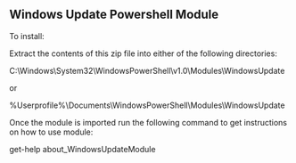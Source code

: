 Windows Update Powershell Module
--------------------------------------------------------
To install:

Extract the contents of this zip file into either of the following directories:

C:\Windows\System32\WindowsPowerShell\v1.0\Modules\WindowsUpdate

or 

%Userprofile%\Documents\WindowsPowerShell\Modules\WindowsUpdate

Once the module is imported run the following command to get instructions on how to use module:

get-help about_WindowsUpdateModule
